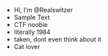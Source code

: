 - Hi, I’m @Realswitzer
- Sample Text
- CTF noobie
- literally 1984
- taken, dont even think about it
- Cat lover

<!---
Realswitzer/Realswitzer is a ✨ special ✨ repository because its `README.md` (this file) appears on your GitHub profile.
You can click the Preview link to take a look at your changes.
--->
